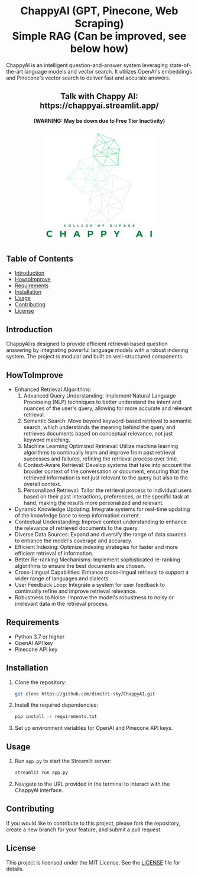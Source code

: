  <div align="center">
  <h1>
   ChappyAI (GPT, Pinecone, Web Scraping)</br>
   Simple RAG (Can be improved, see below how)
 </h1>
 </div>

ChappyAI is an intelligent question-and-answer system leveraging state-of-the-art language models and vector search. It utilizes OpenAI's embeddings and Pinecone's vector search to deliver fast and accurate answers.

<div align="center">
  <h2>Talk with Chappy AI: https://chappyai.streamlit.app/</h2>
  <h4> (WARNING: May be down due to Free Tier Inactivity) </h4>
  <img src="chappyai.png" alt="Aisha Logo" width="300" height="300">
</div>

## Table of Contents

- [Introduction](#introduction)
- [HowtoImprove](#HowToImprove)
- [Requirements](#requirements)
- [Installation](#installation)
- [Usage](#usage)
- [Contributing](#contributing)
- [License](#license)

## Introduction

ChappyAI is designed to provide efficient retrieval-based question answering by integrating powerful language models with a robust indexing system. The project is modular and built on well-structured components.

## HowToImprove

- Enhanced Retrieval Algorithms:
  1. Advanced Query Understanding: Implement Natural Language Processing (NLP) techniques to better understand the intent and nuances of the user's query, allowing for more accurate and relevant retrieval.
  2. Semantic Search: Move beyond keyword-based retrieval to semantic search, which understands the meaning behind the query and retrieves documents based on conceptual relevance, not just keyword matching.
  3. Machine Learning Optimized Retrieval: Utilize machine learning algorithms to continually learn and improve from past retrieval successes and failures, refining the retrieval process over time.
  4. Context-Aware Retrieval: Develop systems that take into account the broader context of the conversation or document, ensuring that the retrieved information is not just relevant to the query but also to the overall context.
  5. Personalized Retrieval: Tailor the retrieval process to individual users based on their past interactions, preferences, or the specific task at hand, making the results more personalized and relevant.
- Dynamic Knowledge Updating: Integrate systems for real-time updating of the knowledge base to keep information current.
- Contextual Understanding: Improve context understanding to enhance the relevance of retrieved documents to the query.
- Diverse Data Sources: Expand and diversify the range of data sources to enhance the model's coverage and accuracy.
- Efficient Indexing: Optimize indexing strategies for faster and more efficient retrieval of information.
- Better Re-ranking Mechanisms: Implement sophisticated re-ranking algorithms to ensure the best documents are chosen.
- Cross-Lingual Capabilities: Enhance cross-lingual retrieval to support a wider range of languages and dialects.
- User Feedback Loop: Integrate a system for user feedback to continually refine and improve retrieval relevance.
- Robustness to Noise: Improve the model's robustness to noisy or irrelevant data in the retrieval process.

## Requirements

- Python 3.7 or higher
- OpenAI API key
- Pinecone API key

## Installation

1. Clone the repository:
   ```bash
   git clone https://github.com/dimitri-sky/ChappyAI.git
   ```

2. Install the required dependencies:
   ```bash
   pip install -r requirements.txt
   ```

3. Set up environment variables for OpenAI and Pinecone API keys.

## Usage

1. Run `app.py` to start the Streamlit server:
   ```bash
   streamlit run app.py
   ```

2. Navigate to the URL provided in the terminal to interact with the ChappyAI interface.

## Contributing

If you would like to contribute to this project, please fork the repository, create a new branch for your feature, and submit a pull request.

## License

This project is licensed under the MIT License. See the [LICENSE](LICENSE) file for details.

